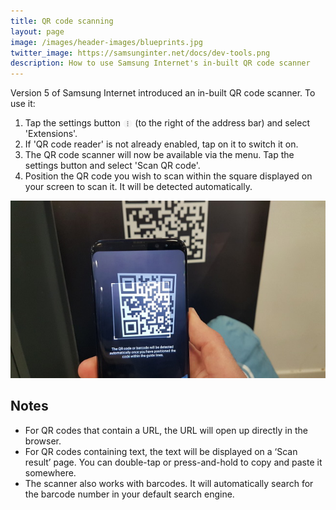 ```yaml
---
title: QR code scanning
layout: page
image: /images/header-images/blueprints.jpg
twitter_image: https://samsunginter.net/docs/dev-tools.png
description: How to use Samsung Internet's in-built QR code scanner
---
```

Version 5 of Samsung Internet introduced an in-built QR code scanner. To use it:

1. Tap the settings button <img alt="Settings button" src="/docs/settings-icon.png" style="height: 1em; vertical-align: text-bottom;"> (to the right of the address bar) and select 'Extensions'.
1. If 'QR code reader' is not already enabled, tap on it to switch it on.
1. The QR code scanner will now be available via the menu. Tap the settings button and select 'Scan QR code'.
1. Position the QR code you wish to scan within the square displayed on your screen to scan it. It will be detected automatically.

![QR code scanner](/docs/qr-code-scanner.jpg)

## Notes

* For QR codes that contain a URL, the URL will open up directly in the browser.
* For QR codes containing text, the text will be displayed on a ‘Scan result’ page. You can double-tap or press-and-hold to copy and paste it somewhere.
* The scanner also works with barcodes. It will automatically search for the barcode number in your default search engine. 
